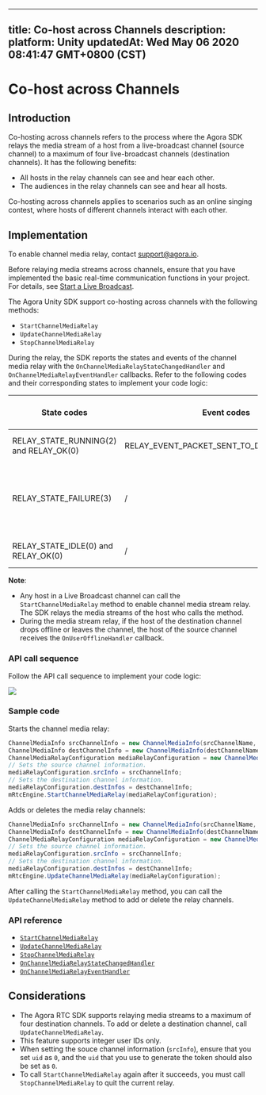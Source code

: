 
---
title: Co-host across Channels
description: 
platform: Unity
updatedAt: Wed May 06 2020 08:41:47 GMT+0800 (CST)
---
# Co-host across Channels
## Introduction
Co-hosting across channels refers to the process where the Agora SDK relays the media stream of a host from a live-broadcast channel (source channel) to a maximum of four live-broadcast channels (destination channels). It has the following benefits:

- All hosts in the relay channels can see and hear each other.
- The audiences in the relay channels can see and hear all hosts.

Co-hosting across channels applies to scenarios such as an online singing contest, where hosts of different channels interact with each other.

## Implementation

<div class="alert note">To enable channel media relay, contact <a href="mailto:support@agora.io">support@agora.io</a>.</div>

Before relaying media streams across channels, ensure that you have implemented the basic real-time communication functions in your project. For details, see [Start a Live Broadcast](../../en/Audio%20Broadcast/start_live_unity.md).

The Agora Unity SDK support co-hosting across channels with the following methods:

- `StartChannelMediaRelay`
- `UpdateChannelMediaRelay`
- `StopChannelMediaRelay`

During the relay, the SDK reports the states and events of the channel media relay with the `OnChannelMediaRelayStateChangedHandler` and `OnChannelMediaRelayEventHandler` callbacks. Refer to the following codes and their corresponding states to implement your code logic:

| State codes | Event codes | The media stream relay state |
| ---------------- | ---------------- | ---------------- |
| RELAY_STATE_RUNNING(2) and RELAY_OK(0)      | RELAY_EVENT_PACKET_SENT_TO_DEST_CHANNEL(4)     | The channel media relay starts.      |
| RELAY_STATE_FAILURE(3)      | /     | Exceptions occur for the media stream relay. Refer to the error parameter for troubleshooting.      |
| RELAY_STATE_IDLE(0) and RELAY_OK(0)      | /     | The channel media relay stops.      |

**Note**:
- Any host in a Live Broadcast channel can call the `StartChannelMediaRelay` method to enable channel media stream relay. The SDK relays the media streams of the host who calls the method.
- During the media stream relay, if the host of the destination channel drops offline or leaves the channel, the host of the source channel receives the `OnUserOfflineHandler` callback.

### API call sequence

Follow the API call sequence to implement your code logic:

![](https://web-cdn.agora.io/docs-files/1588233232545)

### Sample code

Starts the channel media relay:

```c#
ChannelMediaInfo srcChannelInfo = new ChannelMediaInfo(srcChannelName, srcToken, workerSrcUid);   
ChannelMediaInfo destChannelInfo = new ChannelMediaInfo(destChannelName, destToken, destUid);
ChannelMediaRelayConfiguration mediaRelayConfiguration = new ChannelMediaRelayConfiguration();
// Sets the source channel information.
mediaRelayConfiguration.srcInfo = srcChannelInfo;
// Sets the destination channel information.
mediaRelayConfiguration.destInfos = destChannelInfo;
mRtcEngine.StartChannelMediaRelay(mediaRelayConfiguration);
```

Adds or deletes the media relay channels:

```c#
ChannelMediaInfo srcChannelInfo = new ChannelMediaInfo(srcChannelName, srcToken, workerSrcUid);   
ChannelMediaInfo destChannelInfo = new ChannelMediaInfo(destChannelName, destToken, destUid);
ChannelMediaRelayConfiguration mediaRelayConfiguration = new ChannelMediaRelayConfiguration();
// Sets the source channel information.
mediaRelayConfiguration.srcInfo = srcChannelInfo;
// Sets the destination channel information.
mediaRelayConfiguration.destInfos = destChannelInfo;
mRtcEngine.UpdateChannelMediaRelay(mediaRelayConfiguration);
```

<div class="alert note">After calling the <code>StartChannelMediaRelay</code> method, you can call the <code>UpdateChannelMediaRelay</code> method to add or delete the relay channels.</div>

### API reference

- [`StartChannelMediaRelay`](https://docs.agora.io/en/Audio%20Broadcast/API%20Reference/unity/classagora__gaming__rtc_1_1_i_rtc_engine.html#a16d12d6d67882c9689220d48116c6327)
- [`UpdateChannelMediaRelay`](https://docs.agora.io/en/Audio%20Broadcast/API%20Reference/unity/classagora__gaming__rtc_1_1_i_rtc_engine.html#a8dd41b43195f309d9d1d9f20e70f3482)
- [`StopChannelMediaRelay`](https://docs.agora.io/en/Audio%20Broadcast/API%20Reference/unity/classagora__gaming__rtc_1_1_i_rtc_engine.html#ae6cdbbb3bfc698f9b85147904209255c)
- [`OnChannelMediaRelayStateChangedHandler`](https://docs.agora.io/en/Audio%20Broadcast/API%20Reference/unity/namespaceagora__gaming__rtc.html#a3ea70770219197c5ba562d5c3333cbbc)
- [`OnChannelMediaRelayEventHandler`](https://docs.agora.io/en/Audio%20Broadcast/API%20Reference/unity/namespaceagora__gaming__rtc.html#aff4b411469723353639319e9811edcff)

## Considerations

- The Agora RTC SDK supports relaying media streams to a maximum of four destination channels. To add or delete a destination channel, call `UpdateChannelMediaRelay`.
- This feature supports integer user IDs only.
- When setting the souce channel information (`srcInfo`), ensure that you set `uid` as `0`, and the `uid` that you use to generate the token should also be set as `0`.
- To call `StartChannelMediaRelay` again after it succeeds, you must call `StopChannelMediaRelay` to quit the current relay.
